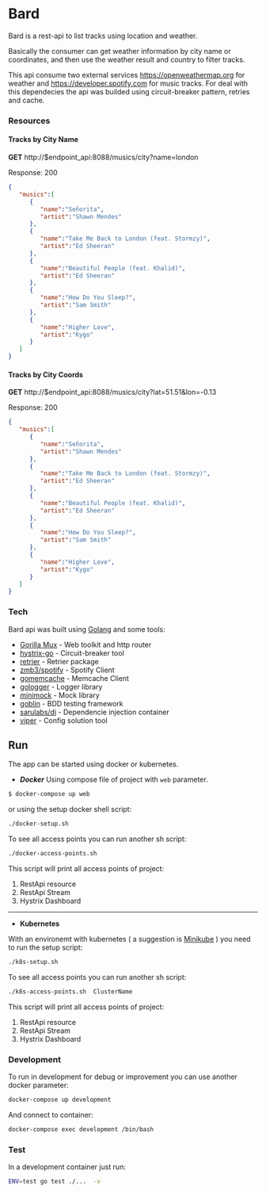 # Bard

Bard is a rest-api to list tracks using location and weather.

Basically the consumer can get weather information by city name or coordinates, and then use the weather result and country to filter tracks.

This api consume two external services https://openweathermap.org for weather and  https://developer.spotify.com for music tracks. For deal with this dependecies the api was builded using circuit-breaker pattern, retries and cache.

### Resources

#### Tracks by City Name

**GET** http://$endpoint_api:8088/musics/city?name=london

Response: 200

```json
{
   "musics":[
      {
         "name":"Señorita",
         "artist":"Shawn Mendes"
      },
      {
         "name":"Take Me Back to London (feat. Stormzy)",
         "artist":"Ed Sheeran"
      },
      {
         "name":"Beautiful People (feat. Khalid)",
         "artist":"Ed Sheeran"
      },
      {
         "name":"How Do You Sleep?",
         "artist":"Sam Smith"
      },
      {
         "name":"Higher Love",
         "artist":"Kygo"
      }
   ]
}
 ``` 

#### Tracks by City Coords

**GET** http://$endpoint_api:8088/musics/city?lat=51.51&lon=-0.13

Response: 200

```json
{
   "musics":[
      {
         "name":"Señorita",
         "artist":"Shawn Mendes"
      },
      {
         "name":"Take Me Back to London (feat. Stormzy)",
         "artist":"Ed Sheeran"
      },
      {
         "name":"Beautiful People (feat. Khalid)",
         "artist":"Ed Sheeran"
      },
      {
         "name":"How Do You Sleep?",
         "artist":"Sam Smith"
      },
      {
         "name":"Higher Love",
         "artist":"Kygo"
      }
   ]
}
 ``` 


### Tech

Bard api was built using [Golang](https://golang.org/) and some tools:
* [Gorilla Mux](http://www.gorillatoolkit.org/pkg/mux) - Web toolkit and http router
 * [hystrix-go](https://github.com/afex/hystrix-go) - Circuit-breaker tool
 * [retrier](https://godoc.org/gopkg.in/eapache/go-resiliency.v1/retrier) - Retrier package
 * [zmb3/spotify](https://github.com/zmb3/spotify) - Spotify Client
 * [gomemcache](https://github.com/bradfitz/gomemcache) - Memcache Client
 * [gologger](https://github.com/sadlil/gologger) - Logger library
 * [minimock](https://github.com/gojuno/minimock) - Mock library
 * [goblin](https://github.com/franela/goblin) - BDD testing framework
 * [sarulabs/di](https://github.com/sarulabs/di) - Dependencie injection container
 * [viper](https://github.com/spf13/viper) - Config solution tool


## Run

The app can be started using docker or kubernetes.

* ***Docker***
Using compose file of project with `web` parameter.

```sh
$ docker-compose up web
```
or using the setup docker shell script:

```sh
./docker-setup.sh
```
To see all access points you can run another sh script:
```sh
./docker-access-points.sh
```
This script will print all access points of project:
1. RestApi resource
2. RestApi Stream
3. Hystrix Dashboard
---
* **Kubernetes**

With an environemt with kubernetes ( a suggestion is [Minikube](https://github.com/kubernetes/minikube) ) you need to run the setup script:
```sh
./k8s-setup.sh
```
To see all access points you can run another sh script:
```sh
./k8s-access-points.sh  ClusterName
```
This script will print all access points of project:
1. RestApi resource
2. RestApi Stream
3. Hystrix Dashboard


### Development

To run in development for debug or improvement you can use another docker parameter:
```sh
docker-compose up development
```
And connect to container:
```sh
docker-compose exec development /bin/bash
```

### Test

In a development container just run:

```sh
ENV=test go test ./...  -v
```
